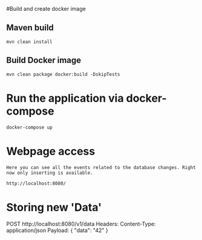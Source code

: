 #Build and create docker image

## Maven build
    mvn clean install
    
## Build Docker image
    mvn clean package docker:build -DskipTests
    
# Run the application via docker-compose
    docker-compose up

# Webpage access
    Here you can see all the events related to the database changes. Right now only inserting is available.
    
    http://localhost:8080/
    
# Storing new 'Data'  
   POST http://localhost:8080/v1/data
   Headers:
    Content-Type: application/json
   Payload:
       {
        "data": "42"
       }